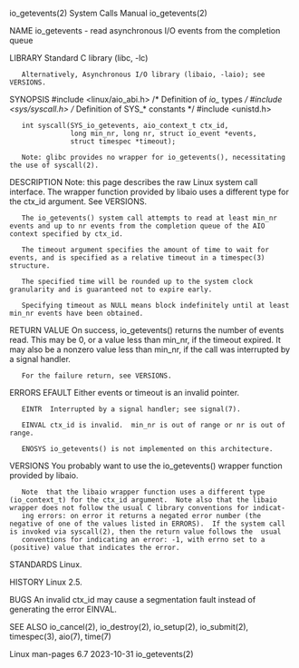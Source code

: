 io_getevents(2)                                                                             System Calls Manual                                                                             io_getevents(2)

NAME
       io_getevents - read asynchronous I/O events from the completion queue

LIBRARY
       Standard C library (libc, -lc)

       Alternatively, Asynchronous I/O library (libaio, -laio); see VERSIONS.

SYNOPSIS
       #include <linux/aio_abi.h>    /* Definition of *io_* types */
       #include <sys/syscall.h>      /* Definition of SYS_* constants */
       #include <unistd.h>

       int syscall(SYS_io_getevents, aio_context_t ctx_id,
                   long min_nr, long nr, struct io_event *events,
                   struct timespec *timeout);

       Note: glibc provides no wrapper for io_getevents(), necessitating the use of syscall(2).

DESCRIPTION
       Note: this page describes the raw Linux system call interface.  The wrapper function provided by libaio uses a different type for the ctx_id argument.  See VERSIONS.

       The io_getevents() system call attempts to read at least min_nr events and up to nr events from the completion queue of the AIO context specified by ctx_id.

       The timeout argument specifies the amount of time to wait for events, and is specified as a relative timeout in a timespec(3) structure.

       The specified time will be rounded up to the system clock granularity and is guaranteed not to expire early.

       Specifying timeout as NULL means block indefinitely until at least min_nr events have been obtained.

RETURN VALUE
       On success, io_getevents() returns the number of events read.  This may be 0, or a value less than min_nr, if the timeout expired.  It may also be a nonzero value less than min_nr, if the call was
       interrupted by a signal handler.

       For the failure return, see VERSIONS.

ERRORS
       EFAULT Either events or timeout is an invalid pointer.

       EINTR  Interrupted by a signal handler; see signal(7).

       EINVAL ctx_id is invalid.  min_nr is out of range or nr is out of range.

       ENOSYS io_getevents() is not implemented on this architecture.

VERSIONS
       You probably want to use the io_getevents() wrapper function provided by libaio.

       Note  that the libaio wrapper function uses a different type (io_context_t) for the ctx_id argument.  Note also that the libaio wrapper does not follow the usual C library conventions for indicat‐
       ing errors: on error it returns a negated error number (the negative of one of the values listed in ERRORS).  If the system call is invoked via syscall(2), then the return value follows the  usual
       conventions for indicating an error: -1, with errno set to a (positive) value that indicates the error.

STANDARDS
       Linux.

HISTORY
       Linux 2.5.

BUGS
       An invalid ctx_id may cause a segmentation fault instead of generating the error EINVAL.

SEE ALSO
       io_cancel(2), io_destroy(2), io_setup(2), io_submit(2), timespec(3), aio(7), time(7)

Linux man-pages 6.7                                                                              2023-10-31                                                                                 io_getevents(2)
